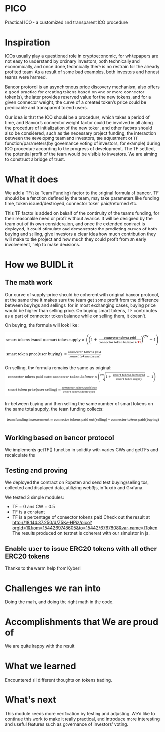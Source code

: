 ﻿# PICO
Practical ICO - a customized and transparent ICO procedure

# Inspiration
ICOs usually play a questioned role in cryptoeconomic, for whitepapers are not easy to understand by ordinary investors, both technically and economically, and once done, technically there is no restrain for the already profited team. As a result of some bad examples, both investors and honest teams were harmed.

Bancor protocol is an asynchronous price discovery mechanism, also offers a good practice for creating tokens based on one or more connector token(s), the later provides reserved value for the new tokens, and for a given connector weight, the curve of a created token’s price could be predicable and transparent to end users.

Our idea is that the ICO should be a procedure, which takes a period of time, and Bancor’s connector weight factor could be involved in all along the procedure of initialization of the new token, and other factors should also be considered, such as the necessary project funding, the interaction between the developing team and investors, the adjustment of TF function/parameters(by governance voting of investors, for example) during ICO procedure according to the progress of development. The TF settled, the potential profit of the team would be visible to investors. We are aiming to construct a bridge of trust.

# What it does
We add a TF(aka Team Funding) factor to the original formula of bancor. TF should be a function defined by the team, may take parameters like funding time, token issued/destroyed, connector token paid/returned etc. 

This TF factor is added on behalf of the continuity of the team’s funding, for their reasonable need or profit without avarice. It will be designed by the team out of its own consideration, and once the extended contract is deployed, it could stimulate and demonstrate the predicting curves of both buying and selling, give investors a clear idea how much contribution they will make to the project and how much they could profit from an early involvement, help to make decisions.

# How we BUIDL it
## The math work
Our curve of supply-price should be coherent with original bancor protocol, at the same time it makes sure the team get some profit from the difference between buyings and sellings, for in most exchanging cases, buying price would be higher than selling price. On buying smart tokens, TF contributes as a part of connector token balance while on selling them, it doesn’t.

On buying, the formula will look like:

![buying]( https://github.com/QOSGroup/pico/blob/master/statics/buying.png?raw=true)

On selling, the formula remains the same as original:
![selling]( https://github.com/QOSGroup/pico/blob/master/statics/selling.png?raw=true)

In-between buying and then selling the same number of smart tokens on the same total supply, the team funding collects:

![TF_inc]( https://github.com/QOSGroup/pico/blob/master/statics/TF_inc.png?raw=true)

## Working based on bancor protocol
We implements getTF() function in solidity with varies CWs and getTFs and recalculate the 

## Testing and proving
We deployed the contract on Ropsten and send test buying/selling txs, collected and displayed data, utilizing web3js, influxdb and Grafana.

We tested 3 simple modules:
* TF = 0 and CW = 0.5
* TF is a constant
* TF is a percentage of connector tokens paid
Check out the result at http://18.144.37.250/d/Z5Kv-HPiz/pico?orgId=1&from=1544269748605&to=1544276767808&var-name=IToken
The results produced on testnet is coherent with our simulator in js.

## Enable user to issue ERC20 tokens with all other ERC20 tokens
Thanks to the warm help from Kyber!

# Challenges we ran into
Doing the math, and doing the right math in the code.

# Accomplishments that We are proud of
We are quite happy with the result

# What we learned
Encountered all different thoughts on tokens trading.

# What's next
This module needs more verification by testing and adjusting. We’d like to continue this work to make it really practical, and introduce more interesting and useful features such as governance of investors’ voting.
